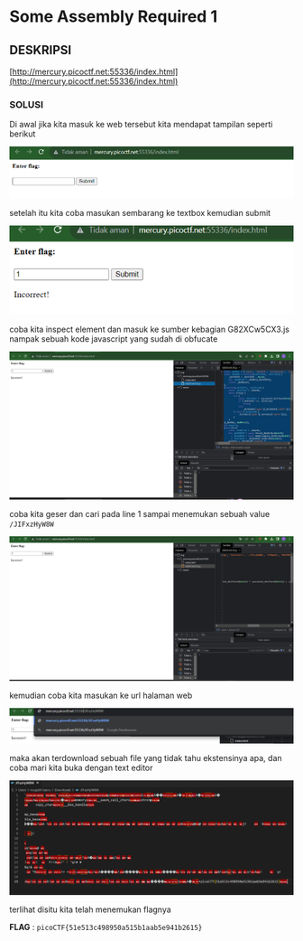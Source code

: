 
# Some Assembly Required 1

## DESKRIPSI

[http://mercury.picoctf.net:55336/index.html](http://mercury.picoctf.net:55336/index.html)

### SOLUSI

Di awal jika kita masuk ke web tersebut kita mendapat tampilan seperti berikut

![awal](docs/asem2.png)

setelah itu kita coba masukan sembarang ke textbox kemudian submit 

![ketiga](docs/asem3.png)

coba kita inspect element dan masuk ke sumber kebagian G82XCw5CX3.js nampak sebuah kode javascript yang sudah di obfucate 

![empat](docs/asem4.png)

coba kita geser dan cari pada line 1 sampai menemukan sebuah value `/JIFxzHyW8W` 

![lima](docs/asem5.png)

kemudian coba kita masukan ke url halaman web 

![enam](docs/asem6.png)


maka akan terdownload sebuah file yang tidak tahu ekstensinya apa, dan coba mari kita buka dengan text editor

![tuju](docs/asem7.png)

terlihat disitu kita telah menemukan flagnya 

**FLAG** : `picoCTF{51e513c498950a515b1aab5e941b2615}  `
